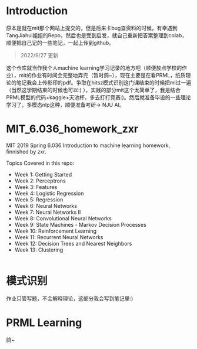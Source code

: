 # Introduction
原本是就在mit那个网站上提交的，但是后来卡bug查资料的时候，有幸遇到TangJiahui姐姐的Repo，然后也是受到启发，就自己重新把答案整理到colab，顺便把自己记的一些笔记，一起上传到github。

> 2022/9/27 更新

这个仓库就当作我个人machine learning学习记录的地方吧（顺便放点学校的作业），mit的作业有时间会完整地弄完（暂时鸽~），现在主要是在看PRML，纸质理论的笔记我会上传影印的pdf。争取在hitsz模式识别这门课结束的时候把ml过一遍（当然这学期结束的时候也可以:) ），实践的部分mit这个太简单了，我是结合PRML模型的代码+kaggle+天池杯，多去打打竞赛:)。然后就准备毕设的一些理论学习了，多模态nlp这种，顺便准备考研-> NJU AI。


# MIT_6.036_homework_zxr
MIT 2019 Spring 6.036 Introduction to machine learning homework, finnished by zxr.

Topics Covered in this repo:
* Week 1: Getting Started
* Week 2: Perceptrons
* Week 3: Features
* Week 4: Logistic Regression
* Week 5: Regression
* Week 6: Neural Networks
* Week 7: Neural Networks II
* Week 8: Convolutional Neural Networks
* Week 9: State Machines - Markov Decision Processes
* Week 10: Reinforcement Learning
* Week 11: Recurrent Neural Networks
* Week 12: Decision Trees and Nearest Neighbors
* Week 13: Clustering
<img src="https://s2.loli.net/2022/01/14/ftJD3kOcUnPHpzN.png" style="zoom:5%;" />

# 模式识别
作业只管写题，不会解释理论，这部分我会写到笔记里:)

# PRML Learning
鸽~

